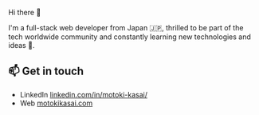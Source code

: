 Hi there 👋

I'm a full-stack web developer from Japan 🇯🇵, thrilled to be part of the tech worldwide community and constantly learning new technologies and ideas 🌱.

## 📫 Get in touch
- LinkedIn [linkedin.com/in/motoki-kasai/][1]
- Web [motokikasai.com][2]



[1]: https://www.linkedin.com/in/motoki-kasai/
[2]: https://motokikasai.com/


<!--

Here are some ideas to get you started:

- 🔭 I’m currently working on ...
- 🌱 I’m currently learning ...
- 👯 I’m looking to collaborate on ...
- 🤔 I’m looking for help with ...
- 💬 Ask me about ...
- 📫 How to reach me: ...
- 😄 Pronouns: ...
- ⚡ Fun fact: ...
-->
